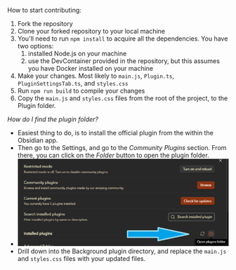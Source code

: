 How to start contributing:
1. Fork the repository
2. Clone your forked repository to your local machine
3. You'll need to run `npm install` to acquire all the dependencies. You have two options:
   1. installed Node.js on your machine
   2. use the DevContainer provided in the repository, but this assumes you have Docker installed on your machine
4. Make your changes. Most likely to `main.js`, `Plugin.ts`, `PluginSettingsTab.ts`, and `styles.css`
5. Run `npm run build` to compile your changes
6. Copy the `main.js` and `styles.css` files from the root of the project, to the Plugin folder.

_How do I find the plugin folder?_
- Easiest thing to do, is to install the official plugin from the within the Obsidian app.
- Then go to the Settings, and go to the *Community Plugins* section. From there, you can click on the *Folder* button to open the plugin folder.
- ![image of the plugin folder](contributing-assets/find-plugin-file-location.png)
- Drill down into the Background plugin directory, and replace the `main.js` and `styles.css` files with your updated files.
